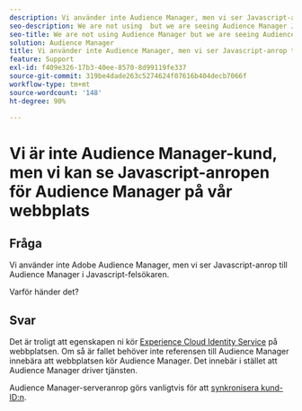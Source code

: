 ```yaml
---
description: Vi använder inte Audience Manager, men vi ser Javascript-anrop till Audience Manager i Javascript-felsökaren – varför?
seo-description: We are not using  but we are seeing Audience Manager Javascript calls in the Javascript debugger - Why?
seo-title: We are not using Audience Manager but we are seeing Audience Manager Javascript calls in the Javascript debugger - Why?
solution: Audience Manager
title: Vi använder inte Audience Manager, men vi ser Javascript-anrop till Audience Manager i Javascript-felsökaren – varför?
feature: Support
exl-id: f409e326-17b3-40ee-8570-8d99119fe337
source-git-commit: 319be4dade263c5274624f07616b404decb7066f
workflow-type: tm+mt
source-wordcount: '148'
ht-degree: 90%

---
```


# Vi är inte Audience Manager-kund, men vi kan se Javascript-anropen för Audience Manager på vår webbplats

## Fråga

Vi använder inte Adobe Audience Manager, men vi ser Javascript-anrop till Audience Manager i Javascript-felsökaren.

Varför händer det?

## Svar

Det är troligt att egenskapen ni kör [Experience Cloud Identity Service](https://experienceleague.adobe.com/docs/id-service/using/home.html) på webbplatsen. Om så är fallet behöver inte referensen till Audience Manager innebära att webbplatsen kör Audience Manager. Det innebär i stället att Audience Manager driver tjänsten.

Audience Manager-serveranrop görs vanligtvis för att [synkronisera kund-ID:n](https://experienceleague.adobe.com/docs/id-service/using/id-service-api/methods/setcustomerids.html).
